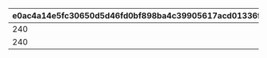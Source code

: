 |e0ac4a14e5fc30650d5d46fd0bf898ba4c39905617acd01336f6fd8da3f9f2d8|1519078dba4adb41291aab8a97867a6fcfc2f146f5d8aef1d40ca427d11004de|2b9960df325af6f4a650b72f812297d52ed820a73768195dcbda9d553af995e6|13e8038d312fbdb0b72d25236349be692211534f9267fd3feb51575584edad49|cb684f178d7ff7882eee8586b58ee8c524bb3d2146f4e8420258846a0ee31236|4804a8d8a77f4a05fbb9573a24b908dfce5628d289b375ad0256f834fc8e5382|c072de85d18cc7157e2c9c3c41434e6f34cf36aa41e41d08f811c16808f0d855|904a11e89d43b5b73d11e2960eb6a214cd16f60ac4f04bee6dd738042cc948d5|4f9942983f94e5be95443ae52c23d16f886b92a4512dfb5f41efd23e7f2ffd40|318b552e4d0fd1a876e29bf8ac30c89ea7652c532b98be6ca8d005fa6cbf618a|
| --- | --- | --- | --- | --- | --- | --- | --- | --- | --- |
|240|1|1|2023/08/15 15:00:00|27011|27008|27011|114|240|2024/02/25 14:59:59|
|240|2|1|2024/02/25 15:00:00|27011|27013|27011|114|240|2025/02/25 14:59:59|